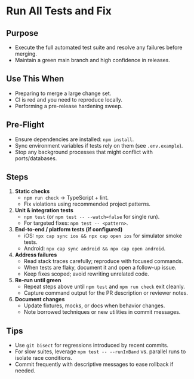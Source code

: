 # Run All Tests and Fix

## Purpose
- Execute the full automated test suite and resolve any failures before merging.
- Maintain a green main branch and high confidence in releases.

## Use This When
- Preparing to merge a large change set.
- CI is red and you need to reproduce locally.
- Performing a pre-release hardening sweep.

## Pre-Flight
- Ensure dependencies are installed: `npm install`.
- Sync environment variables if tests rely on them (see `.env.example`).
- Stop any background processes that might conflict with ports/databases.

## Steps
1. **Static checks**
   - `npm run check` → TypeScript + lint.
   - Fix violations using recommended project patterns.
2. **Unit & integration tests**
   - `npm test` (or `npm test -- --watch=false` for single run).
   - For targeted fixes: `npm test -- <pattern>`.
3. **End-to-end / platform tests (if configured)**
   - iOS: `npx cap sync ios && npx cap open ios` for simulator smoke tests.
   - Android: `npx cap sync android && npx cap open android`.
4. **Address failures**
   - Read stack traces carefully; reproduce with focused commands.
   - When tests are flaky, document it and open a follow-up issue.
   - Keep fixes scoped; avoid rewriting unrelated code.
5. **Re-run until green**
   - Repeat steps above until `npm test` and `npm run check` exit cleanly.
   - Capture command output for the PR description or reviewer notes.
6. **Document changes**
   - Update fixtures, mocks, or docs when behavior changes.
   - Note borrowed techniques or new utilities in commit messages.

## Tips
- Use `git bisect` for regressions introduced by recent commits.
- For slow suites, leverage `npm test -- --runInBand` vs. parallel runs to isolate race conditions.
- Commit frequently with descriptive messages to ease rollback if needed.

